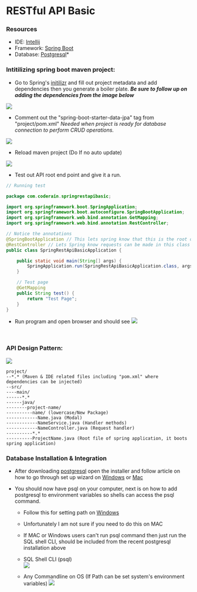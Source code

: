 # RESTful API Basic

### Resources
- IDE: [Intellij](https://www.jetbrains.com/idea/)
- Framework: [Spring Boot](https://spring.io/projects/spring-boot)
- Database: [Postgresql](https://www.enterprisedb.com/downloads/postgres-postgresql-downloads)*

### Intitilizing spring boot maven project:
- Go to Spring's [initilizr](https://start.spring.io/) and fill out project metadata and add dependencies then you generate a boiler plate.
***Be sure to follow up on adding the dependencies from the image below***

<img src="https://github.com/DariusRain/Java/blob/1-18-21/imgs/initilizr.svg" /> 

- Comment out the "spring-boot-starter-data-jpa" tag from "project/pom.xml"
*Needed when project is ready for database connection to perform CRUD operations.*

<img src="https://github.com/DariusRain/Java/blob/master/imgs/comment-out-spring-data-jpa.gif" />


- Reload maven project (Do If no auto update)

<img src="https://github.com/DariusRain/Java/blob/master/imgs/reload-maven-project.gif" />

- Test out API root end point and give it a run.

```Java
// Running test

package com.coderain.springrestapibasic;

import org.springframework.boot.SpringApplication;
import org.springframework.boot.autoconfigure.SpringBootApplication;
import org.springframework.web.bind.annotation.GetMapping;
import org.springframework.web.bind.annotation.RestController;

// Notice the annotations
@SpringBootApplication // This lets spring know that this is the root of app
@RestController // Lets Spring know requests can be made in this class 
public class SpringRestApiBasicApplication {

	public static void main(String[] args) {
		SpringApplication.run(SpringRestApiBasicApplication.class, args);
	}

	// Test page
	@GetMapping
	public String test() {
		return "Test Page";
	}
}
```
- Run program and open browser and should see
  <img src="https://github.com/DariusRain/Java/blob/master/imgs/test-page.png" />


&nbsp;

### API Design Pattern:
<img src="https://github.com/DariusRain/Java/blob/master/imgs/design-pattern.gif" /> 

```
project/
--*.* (Maven & IDE related files including "pom.xml" where dependencies can be injected)
--src/
----main/
------*.* 
------java/
--------project-name/
----------name/ (lowercase/New Package)
------------Name.java (Modal)
------------NameService.java (Handler methods)
------------NameController.java (Request handler)
----------*.*
----------ProjectName.java (Root file of spring application, it boots spring application)				
```


### Database Installation & Integration
- After downloading [postgresql](https://www.enterprisedb.com/downloads/postgres-postgresql-downloads) open the installer 
and follow article on how to go through set up wizard on [Windows](https://www.postgresqltutorial.com/install-postgresql/) or [Mac](https://www.postgresqltutorial.com/install-postgresql-macos/)

- You should now have psql on your computer,
next is on how to add postgresql to environment variables so shells can access the psql command.
    - Follow this for setting path on [Windows](https://stackoverflow.com/a/61759364/12905071)
    - Unfortunately I am not sure if you need to do this on MAC
    
  - If MAC or Windows users can't run psql command then just run the SQL shell CLI, should be included from the recent postgresql installation above
  - SQL Shell CLI (psql)  
    <img src="https://github.com/DariusRain/Java/blob/master/imgs/postgresql-shell-getting-started.gif" />
      
  - Any Commandline on OS (If Path can be set system's environment variables)
    <img src="https://github.com/DariusRain/Java/blob/master/imgs/postgresql-shell-any.gif" />
